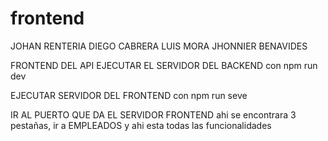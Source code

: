 # frontend

JOHAN RENTERIA
DIEGO CABRERA
LUIS MORA
JHONNIER BENAVIDES

 FRONTEND DEL API
EJECUTAR EL SERVIDOR DEL BACKEND con npm run dev

EJECUTAR SERVIDOR DEL FRONTEND con npm run seve

IR AL PUERTO QUE DA EL SERVIDOR FRONTEND
ahi se encontrara 3 pestañas, ir a EMPLEADOS y ahi esta todas las funcionalidades
